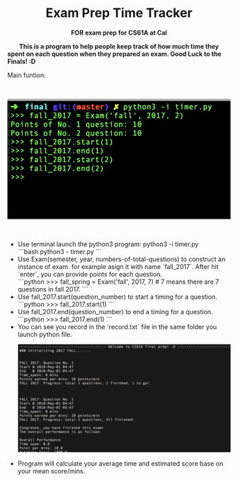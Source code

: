 # <h1 align="center">Exam Prep Time Tracker</h1>
<b><p align="center"> FOR exam prep for CS61A at Cal </p></b>
<b>&nbsp;  &nbsp;  &nbsp;  &nbsp;  This is a program to help people keep track of how much time they spent on each question when they prepared an exam. Good Luck to the Finals! :D </b></br>

<p> Main funtion:</p> </br>

![Main function](https://github.com/Crazy-Jack/Exam-prep-time-tracker/blob/master/Screen%20Shot%200030-05-01%20at%2004.49.29.png?raw=true)

</br>

<ul>
  <li>Use terminal launch the python3 program: python3 -i timer.py</li>
  ```bash
  python3 - timer.py
  ```
  <li>Use Exam(semester, year, numbers-of-total-questions) to construct an instance of exam. for example asign it with name `fall_2017`. After hit `enter`, you can provide points for each question. </li>
  ```python
  >>> fall_spring = Exam('fall', 2017, 7) # 7 means there are 7 questions in fall 2017.
  ```
  <li>Use fall_2017.start(question_number) to start a timing for a question.</li>
  ```python
  >>> fall_2017.start(1)
  ```
  <li>Use fall_2017.end(question_number) to end a timing for a question.</li>
  ```python
  >>> fall_2017.end(1)
  ```
  <li>You can see you record in the `record.txt` file in the same folder you launch python file.</li>
  
 
  ![Record file](https://github.com/Crazy-Jack/Exam-prep-time-tracker/blob/master/Screen%20Shot%200030-05-01%20at%2004.49.13.png?raw=true)
  </br>
  <li>Program will calculate your average time and estimated score base on your mean score/mins. </li>
</ul>



